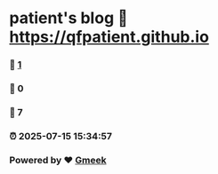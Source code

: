 # patient's blog :link: https://qfpatient.github.io 
### :page_facing_up: [1](https://qfpatient.github.io/tag.html) 
### :speech_balloon: 0 
### :hibiscus: 7 
### :alarm_clock: 2025-07-15 15:34:57 
### Powered by :heart: [Gmeek](https://github.com/Meekdai/Gmeek)

